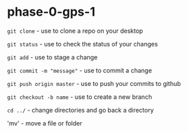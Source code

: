 # phase-0-gps-1
`git clone` - use to clone a repo on your desktop

`git status` - use to check the status of your changes

`git add` - use to stage a change

`git commit -m "message"` - use to commit a change

`git push origin master` - use to push your commits to github

`git checkout -b name` - use to create a new branch

`cd ../` - change directories and go back a directory

'mv' - move a file or folder
